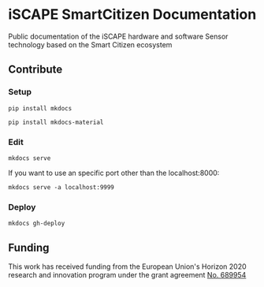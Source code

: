 iSCAPE SmartCitizen Documentation
=================================

Public documentation of the iSCAPE hardware and software Sensor technology based on the Smart Citizen ecosystem

## Contribute

### Setup

`pip install mkdocs`

`pip install mkdocs-material`

### Edit

`mkdocs serve`

If you want to use an specific port other than the localhost:8000:

`mkdocs serve -a localhost:9999`

### Deploy

`mkdocs gh-deploy`

## Funding

This work has received funding from the European Union's Horizon 2020 research and innovation program under the grant agreement [No. 689954](https://cordis.europa.eu/project/rcn/202639_en.html)

